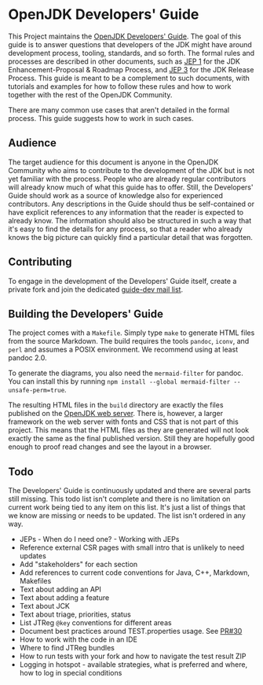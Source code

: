 # OpenJDK Developers' Guide

This Project maintains the [OpenJDK Developers' Guide](https://openjdk.java.net/guide/). The goal of this guide is to answer questions that developers of the JDK might have around development process, tooling, standards, and so forth. The formal rules and processes are described in other documents, such as [JEP 1](https://openjdk.java.net/jeps/1) for the JDK Enhancement-Proposal & Roadmap Process, and [JEP 3](https://openjdk.java.net/jeps/3) for the JDK Release Process. This guide is meant to be a complement to such documents, with tutorials and examples for how to follow these rules and how to work together with the rest of the OpenJDK Community.

There are many common use cases that aren't detailed in the formal process. This guide suggests how to work in such cases.

## Audience

The target audience for this document is anyone in the OpenJDK Community who aims to contribute to the development of the JDK but is not yet familiar with the process. People who are already regular contributors will already know much of what this guide has to offer. Still, the Developers' Guide should work as a source of knowledge also for experienced contributors. Any descriptions in the Guide should thus be self-contained or have explicit references to any information that the reader is expected to already know. The information should also be structured in such a way that it's easy to find the details for any process, so that a reader who already knows the big picture can quickly find a particular detail that was forgotten.

## Contributing

To engage in the development of the Developers' Guide itself, create a private fork and join the dedicated [guide-dev mail list](https://mail.openjdk.java.net/mailman/listinfo/guide-dev).

## Building the Developers' Guide

The project comes with a `Makefile`. Simply type `make` to generate HTML files from the source Markdown. The build requires the tools `pandoc`, `iconv`, and `perl` and assumes a POSIX environment. We recommend using at least pandoc 2.0.

To generate the diagrams, you also need the `mermaid-filter` for pandoc. You can install this by running `npm install --global mermaid-filter --unsafe-perm=true`.

The resulting HTML files in the `build` directory are exactly the files published on the [OpenJDK web server](https://openjdk.java.net/guide/). There is, however, a larger framework on the web server with fonts and CSS that is not part of this project. This means that the HTML files as they are generated will not look exactly the same as the final published version. Still they are hopefully good enough to proof read changes and see the layout in a browser.

## Todo

The Developers' Guide is continuously updated and there are several parts still missing. This todo list isn't complete and there is no limitation on current work being tied to any item on this list. It's just a list of things that we know are missing or needs to be updated. The list isn't ordered in any way.

* JEPs - When do I need one? - Working with JEPs
* Reference external CSR pages with small intro that is unlikely to need updates
* Add "stakeholders" for each section
* Add references to current code conventions for Java, C++, Markdown, Makefiles
* Text about adding an API
* Text about adding a feature
* Text about JCK
* Text about triage, priorities, status
* List JTReg `@key` conventions for different areas
* Document best practices around TEST.properties usage. See [PR#30](https://github.com/openjdk/guide/pull/30#issuecomment-714589551)
* How to work with the code in an IDE
* Where to find JTReg bundles
* How to run tests with your fork and how to navigate the test result ZIP
* Logging in hotspot - available strategies, what is preferred and where, how to log in special conditions

